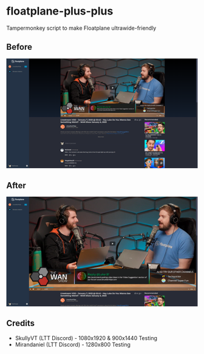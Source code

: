 # floatplane-plus-plus
Tampermonkey script to make Floatplane ultrawide-friendly

## Before
![Before](/Before.png)

## After
![After](/After.png)

## Credits
- SkullyVT (LTT Discord) - 1080x1920 & 900x1440 Testing
- Mirandaniel (LTT Discord) - 1280x800 Testing

